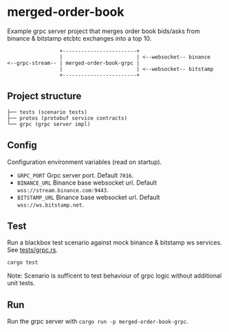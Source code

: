 # merged-order-book
Example grpc server project that merges order book bids/asks from binance & bitstamp etcbtc exchanges into a top 10.

```
                 +------------------------+
                 |                        | <--websocket-- binance
<--grpc-stream-- | merged-order-book-grpc |
                 |                        | <--websocket-- bitstamp 
                 +------------------------+
```

## Project structure
```
├── tests (scenario tests)
├── protos (protobuf service contracts)
└── grpc (grpc server impl)
```

## Config
Configuration environment variables (read on startup).

* `GRPC_PORT` Grpc server port. Default `7016`.
* `BINANCE_URL` Binance base websocket url. Default `wss://stream.binance.com:9443`.
* `BITSTAMP_URL` Binance base websocket url. Default `wss://ws.bitstamp.net`.

## Test
Run a blackbox test scenario against mock binance & bitstamp ws services. See [tests/grpc.rs](./tests/grpc.rs).

```sh
cargo test
```

Note: Scenario is sufficent to test behaviour of grpc logic without additional unit tests.

## Run
Run the grpc server with `cargo run -p merged-order-book-grpc`.
